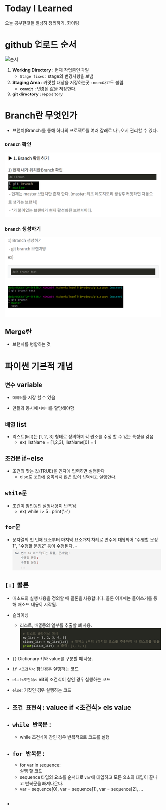 # Today I Learned

오늘 공부한것들 열심히 정리하기. 화이팅
# github 업로드 순서

![순서](https://git-scm.com/book/en/v2/images/areas.png)
1. **Working Directory** : 현재 작업중인 파일
    - ```Stage fixes``` : stage의 변경사항을 보냄
2. **Staging Area** : 커밋할 대상을 저장하는곳  ```index```라고도 불림.
    - **```commit```** : 변경된 값을 저장한다.
3. **git directory** : repository 


# Branch란 무엇인가
- 브랜치(Branch)를 통해 하나의 프로젝트를 여러 갈래로 나누어서 관리할 수 있다.

###  ```branch``` 확인
![Alt text](assets/check.png)

###  ```branch``` 생성하기
![Alt text](assets/mk.png)

## Merge란
- 브랜치를 병합하는 것

# 파이썬 기본적 개념

## ```변수``` variable
- ```데이터```를 저장 할 수 있음
 
 - 만듦과 동시에 ```데이터```를 할당해야함

## ```배열``` list
- 리스트(list)는 [1, 2, 3] 형태로 정의하며 각 원소를 수정 할 수 있는 특성을 갖음
    - ex) listName = [1,2,3], listName[0] = 1

## ```조건문``` if~else
- 조건의 맞는 값(TRUE)을 인자에 입력하면 실행한다
    - else로 조건에 충족되지 않은 값이 입력되고 실행한다.

## ```while문```
- 조건이 참인동안 실행내용이 반복됨
    - ex) while i > 5 : print('~')

## ```for문```
- 문자열의 첫 번째 요소부터 마지막 요소까지 차례로 변수에 대입되어 "수행할 문장1", "수행할 문장2" 등이 수행된다.
-![Alt text](assets/for.png)  
 
 ## ```[:]``` 콜론
 - 매소드의 실행 내용을 정의할 때 콜론을 사용합니다. 콜론 이후에는 들여쓰기를 통해 매소드 내용이 시작됨.

 - 슬라이싱
    - 리스트, 배열등의 일부를 추출할 떄 사용.
    ![예시](assets/arrr.png)
- ```{}``` Dictionary 키와 value를 구분할 떄 사용.

- ```if <조건식>```:
        참인경우 실행하는 코드
- ```elif<조건식>```:
        elif의 조건식이 참인 경우 실행하는 코드
- ```else```:
        거짓인 경우 실행하는 코드

- ## ```조건 표현식``` : valuee if <조건식> els value

- ##  ```while 반복문``` :
    - while 조건식이 참인 경우 반복적으로 코드를 실행  

- ## ```for 반복문``` : 
    - for var in sequence: \
        실행 할 코드
    - sequence 타입의 요소를 순서대로 `var`에 대입하고 모든 요소의 대입이 끝나고 반복문을 빠져나온다.
    - var = sequence[0], var = sequence[1], var = sequence[2], ...

- ##



